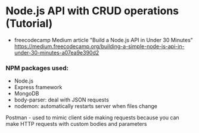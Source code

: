 # Node.js API with CRUD operations (Tutorial)
- freecodecamp Medium article "Build a Node.js API in Under 30 Minutes"
https://medium.freecodecamp.org/building-a-simple-node-js-api-in-under-30-minutes-a07ea9e390d2

### NPM packages used:
- Node.js
- Express framework
- MongoDB
- body-parser: deal with JSON requests
- nodemon: automatically restarts server when files change

Postman - used to mimic client side making requests because you can make HTTP
requests with custom bodies and parameters
